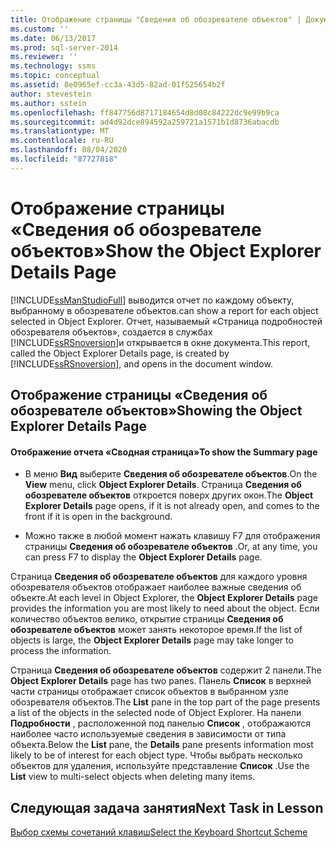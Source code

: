 ```yaml
---
title: Отображение страницы "Сведения об обозревателе объектов" | Документы Майкрософт
ms.custom: ''
ms.date: 06/13/2017
ms.prod: sql-server-2014
ms.reviewer: ''
ms.technology: ssms
ms.topic: conceptual
ms.assetid: 8e0965ef-cc3a-43d5-82ad-01f525654b2f
author: stevestein
ms.author: sstein
ms.openlocfilehash: ff847756d8717184654d8d08c84222dc9e99b9ca
ms.sourcegitcommit: ad4d92dce894592a259721a1571b1d8736abacdb
ms.translationtype: MT
ms.contentlocale: ru-RU
ms.lasthandoff: 08/04/2020
ms.locfileid: "87727818"
---
```

# <a name="show-the-object-explorer-details-page"></a><span data-ttu-id="881d2-102">Отображение страницы «Сведения об обозревателе объектов»</span><span class="sxs-lookup"><span data-stu-id="881d2-102">Show the Object Explorer Details Page</span></span>
  [!INCLUDE[ssManStudioFull](../../includes/ssmanstudiofull-md.md)] <span data-ttu-id="881d2-103">выводится отчет по каждому объекту, выбранному в обозревателе объектов.</span><span class="sxs-lookup"><span data-stu-id="881d2-103">can show a report for each object selected in Object Explorer.</span></span> <span data-ttu-id="881d2-104">Отчет, называемый «Страница подробностей обозревателя объектов», создается в службах [!INCLUDE[ssRSnoversion](../../includes/ssrsnoversion-md.md)]и открывается в окне документа.</span><span class="sxs-lookup"><span data-stu-id="881d2-104">This report, called the Object Explorer Details page, is created by [!INCLUDE[ssRSnoversion](../../includes/ssrsnoversion-md.md)], and opens in the document window.</span></span>  
  
## <a name="showing-the-object-explorer-details-page"></a><span data-ttu-id="881d2-105">Отображение страницы «Сведения об обозревателе объектов»</span><span class="sxs-lookup"><span data-stu-id="881d2-105">Showing the Object Explorer Details Page</span></span>  
  
#### <a name="to-show-the-summary-page"></a><span data-ttu-id="881d2-106">Отображение отчета «Сводная страница»</span><span class="sxs-lookup"><span data-stu-id="881d2-106">To show the Summary page</span></span>  
  
-   <span data-ttu-id="881d2-107">В меню **Вид** выберите **Сведения об обозревателе объектов**.</span><span class="sxs-lookup"><span data-stu-id="881d2-107">On the **View** menu, click **Object Explorer Details**.</span></span> <span data-ttu-id="881d2-108">Страница **Сведения об обозревателе объектов** откроется поверх других окон.</span><span class="sxs-lookup"><span data-stu-id="881d2-108">The **Object Explorer Details** page opens, if it is not already open, and comes to the front if it is open in the background.</span></span>  
  
-   <span data-ttu-id="881d2-109">Можно также в любой момент нажать клавишу F7 для отображения страницы **Сведения об обозревателе объектов** .</span><span class="sxs-lookup"><span data-stu-id="881d2-109">Or, at any time, you can press F7 to display the **Object Explorer Details** page.</span></span>  
  
 <span data-ttu-id="881d2-110">Страница **Сведения об обозревателе объектов** для каждого уровня обозревателя объектов отображает наиболее важные сведения об объекте.</span><span class="sxs-lookup"><span data-stu-id="881d2-110">At each level in Object Explorer, the **Object Explorer Details** page provides the information you are most likely to need about the object.</span></span> <span data-ttu-id="881d2-111">Если количество объектов велико, открытие страницы **Сведения об обозревателе объектов** может занять некоторое время.</span><span class="sxs-lookup"><span data-stu-id="881d2-111">If the list of objects is large, the **Object Explorer Details** page may take longer to process the information.</span></span>  
  
 <span data-ttu-id="881d2-112">Страница **Сведения об обозревателе объектов** содержит 2 панели.</span><span class="sxs-lookup"><span data-stu-id="881d2-112">The **Object Explorer Details** page has two panes.</span></span> <span data-ttu-id="881d2-113">Панель **Список** в верхней части страницы отображает список объектов в выбранном узле обозревателя объектов.</span><span class="sxs-lookup"><span data-stu-id="881d2-113">The **List** pane in the top part of the page presents a list of the objects in the selected node of Object Explorer.</span></span> <span data-ttu-id="881d2-114">На панели **Подробности** , расположенной под панелью **Список** , отображаются наиболее часто используемые сведения в зависимости от типа объекта.</span><span class="sxs-lookup"><span data-stu-id="881d2-114">Below the **List** pane, the **Details** pane presents information most likely to be of interest for each object type.</span></span> <span data-ttu-id="881d2-115">Чтобы выбрать несколько объектов для удаления, используйте представление **Список** .</span><span class="sxs-lookup"><span data-stu-id="881d2-115">Use the **List** view to multi-select objects when deleting many items.</span></span>  
  
## <a name="next-task-in-lesson"></a><span data-ttu-id="881d2-116">Следующая задача занятия</span><span class="sxs-lookup"><span data-stu-id="881d2-116">Next Task in Lesson</span></span>  
 [<span data-ttu-id="881d2-117">Выбор схемы сочетаний клавиш</span><span class="sxs-lookup"><span data-stu-id="881d2-117">Select the Keyboard Shortcut Scheme</span></span>](lesson-1-6-select-the-keyboard-shortcut-scheme.md)  
  
  
